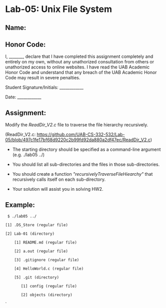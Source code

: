 # Lab-05: Unix File System

## Name: 

## Honor Code:

I, _______, declare that I have completed this assignment completely and entirely on my own, without any unathorized consultation from others or unathorized access to online websites. I have read the UAB Academic Honor Code and understand that any breach of the UAB Academic Honor Code may result in severe penalties.

Student Signature/Initials: ____________

Date: ____________

## Assignment:

Modify the *ReadDir_V2.c* file to traverse the file hierarchy recursively.

(ReadDir_V2.c: https://github.com/UAB-CS-332-532/Lab-05/blob/497c1fe17bf68d9220c2b99fd92da880a2df47ec/ReadDir_V2.c)

- The starting directory should be specified as a command-line argument (e.g. ./lab05 ../)

- You should list all sub-directories and the files in those sub-directories.

- You should create a function *"recursivelyTraverseFileHiearchy"* that recursively calls itself on each sub-directory.

- Your solution will assist you in solving HW2.

## Example:

     $ ./lab05 ../
     
    [1] .DS_Store (regular file)

    [2] Lab-01 (directory)

        [1] README.md (regular file)

        [2] a.out (regular file)

        [3] .gitignore (regular file)

        [4] HelloWorld.c (regular file)

        [5] .git (directory)

           [1] config (regular file)

           [2] objects (directory)
`
